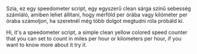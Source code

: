Szia, ez egy speedometer script, egy egyszerű clean sárga színű sebesség számláló, amiben lehet állítani, hogy mérföld per órába vagy kilóméter per óraba számoljon, ha szeretnél még több dolgot megtudni róla próbáld ki.

Hi, it's a speedometer script, a simple clean yellow colored speed counter that you can set to count in miles per hour or kilometers per hour, if you want to know more about it try it.
